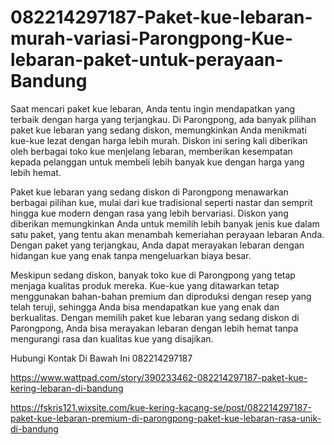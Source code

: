 # 082214297187-Paket-kue-lebaran-murah-variasi-Parongpong-Kue-lebaran-paket-untuk-perayaan-Bandung

Saat mencari paket kue lebaran, Anda tentu ingin mendapatkan yang terbaik dengan harga yang terjangkau. Di Parongpong, ada banyak pilihan paket kue lebaran yang sedang diskon, memungkinkan Anda menikmati kue-kue lezat dengan harga lebih murah. Diskon ini sering kali diberikan oleh berbagai toko kue menjelang lebaran, memberikan kesempatan kepada pelanggan untuk membeli lebih banyak kue dengan harga yang lebih hemat.

Paket kue lebaran yang sedang diskon di Parongpong menawarkan berbagai pilihan kue, mulai dari kue tradisional seperti nastar dan semprit hingga kue modern dengan rasa yang lebih bervariasi. Diskon yang diberikan memungkinkan Anda untuk memilih lebih banyak jenis kue dalam satu paket, yang tentu akan menambah kemeriahan perayaan lebaran Anda. Dengan paket yang terjangkau, Anda dapat merayakan lebaran dengan hidangan kue yang enak tanpa mengeluarkan biaya besar.

Meskipun sedang diskon, banyak toko kue di Parongpong yang tetap menjaga kualitas produk mereka. Kue-kue yang ditawarkan tetap menggunakan bahan-bahan premium dan diproduksi dengan resep yang telah teruji, sehingga Anda bisa mendapatkan kue yang enak dan berkualitas. Dengan memilih paket kue lebaran yang sedang diskon di Parongpong, Anda bisa merayakan lebaran dengan lebih hemat tanpa mengurangi rasa dan kualitas kue yang disajikan.

Hubungi Kontak Di Bawah Ini
082214297187

https://www.wattpad.com/story/390233462-082214297187-paket-kue-kering-lebaran-di-bandung

https://fskris121.wixsite.com/kue-kering-kacang-se/post/082214297187-paket-kue-lebaran-premium-di-parongpong-paket-kue-lebaran-rasa-unik-di-bandung
